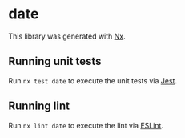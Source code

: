 # date

This library was generated with [Nx](https://nx.dev).

## Running unit tests

Run `nx test date` to execute the unit tests via [Jest](https://jestjs.io).

## Running lint

Run `nx lint date` to execute the lint via [ESLint](https://eslint.org/).
